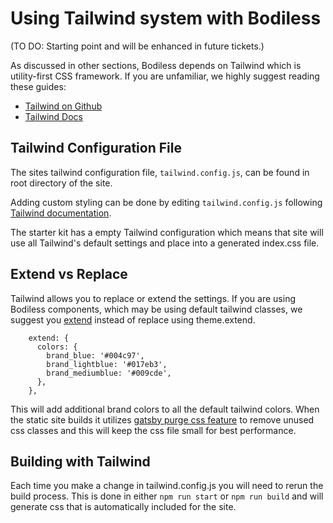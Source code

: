 # Using Tailwind system with Bodiless
(TO DO:  Starting point and will be enhanced in future tickets.)

As discussed in other sections, Bodiless depends on Tailwind which is
utility-first CSS framework. If you are unfamiliar, we highly suggest reading
these guides:

- [Tailwind on Github](https://github.com/tailwindcss/tailwindcss)
- [Tailwind Docs](https://tailwindcss.com/docs/what-is-tailwind)

## Tailwind Configuration File
The sites tailwind configuration file, `tailwind.config.js`, can be found in
root directory of the site.

Adding custom styling can be done by editing `tailwind.config.js` following
[Tailwind documentation](https://tailwindcss.com/docs/configuration). 

The starter kit has a empty Tailwind configuration which means that site will
use all Tailwind's default settings and place into a generated index.css file.

## Extend vs Replace
Tailwind allows you to replace or extend the settings. If you are using Bodiless
components, which may be using default tailwind classes, we suggest you
[extend](https://tailwindcss.com/docs/theme/#extending-the-default-theme)
instead of replace using theme.extend.

```
    extend: {
      colors: {
        brand_blue: '#004c97',
        brand_lightblue: '#017eb3',
        brand_mediumblue: '#009cde',
      },
    },  
```

This will add additional brand colors to all the default tailwind colors. When
the static site builds it utilizes
[gatsby purge css feature](https://www.gatsbyjs.org/packages/gatsby-plugin-purgecss)
to remove unused css classes and this will keep the css file small for best
performance.

## Building with Tailwind

Each time you make a change in tailwind.config.js you will need to rerun the
build process. This is done in either `npm run start` or `npm run build` and
will generate css that is automatically included for the site.
